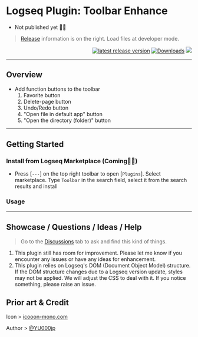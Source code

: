 # Logseq Plugin: Toolbar Enhance

- Not published yet 👷🚧

> [Release](https://github.com/YU000jp/logseq-plugin-toolbar-enhance/releases) information is on the right. Load files at developer mode.

<div align="right">

[![latest release version](https://img.shields.io/github/v/release/YU000jp/logseq-plugin-toolbar-enhance)](https://github.com/YU000jp/logseq-plugin-toolbar-enhance/releases)
[![Downloads](https://img.shields.io/github/downloads/YU000jp/logseq-plugin-toolbar-enhance/total.svg)](https://github.com/YU000jp/logseq-plugin-toolbar-enhance/releases)
<a href="https://www.buymeacoffee.com/yu000japan"><img src="https://img.buymeacoffee.com/button-api/?text=Buy me a pizza&emoji=🍕&slug=yu000japan&button_colour=FFDD00&font_colour=000000&font_family=Poppins&outline_colour=000000&coffee_colour=ffffff" /></a>
</div>

---

## Overview

- Add function buttons to the toolbar
  1. Favorite button
  1. Delete-page button
  1. Undo/Redo button
  1. "Open file in default app" button
  1. "Open the directory (folder)" button

---

## Getting Started

### Install from Logseq Marketplace (Coming👷🚧)

- Press [`---`] on the top right toolbar to open [`Plugins`]. Select marketplace. Type `Toolbar` in the search field, select it from the search results and install

### Usage

---

## Showcase / Questions / Ideas / Help

> Go to the [Discussions](https://github.com/YU000jp/logseq-plugin-toolbar-enhance/discussions) tab to ask and find this kind of things.
1. This plugin still has room for improvement. Please let me know if you encounter any issues or have any ideas for enhancement.
1. This plugin relies on Logseq's DOM (Document Object Model) structure. If the DOM structure changes due to a Logseq version update, styles may not be applied. We will adjust the CSS to deal with it. If you notice something, please raise an issue.

## Prior art & Credit

Icon > [icooon-mono.com](https://icooon-mono.com/14968-%e3%83%91%e3%82%ba%e3%83%ab%e3%83%94%e3%83%bc%e3%82%b9%e3%82%a2%e3%82%a4%e3%82%b3%e3%83%b37/)

Author > [@YU000jp](https://github.com/YU000jp)
